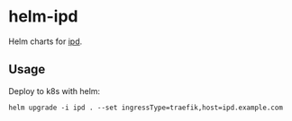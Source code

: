 # helm-ipd

Helm charts for [ipd](https://github.com/mpolden/ipd).

## Usage

Deploy to k8s with helm:

```
helm upgrade -i ipd . --set ingressType=traefik,host=ipd.example.com
```
